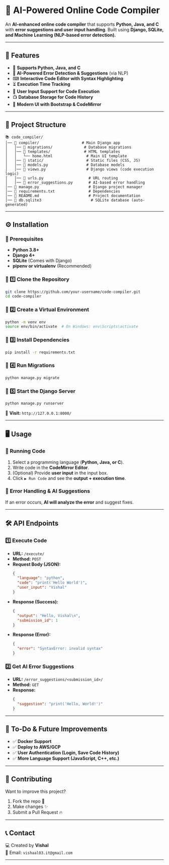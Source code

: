 # 🚀 AI-Powered Online Code Compiler

An **AI-enhanced online code compiler** that supports **Python, Java, and C** with **error suggestions and user input handling**. Built using **Django, SQLite, and Machine Learning (NLP-based error detection).**  

---

## **🔹 Features**
- 🔦 **Supports Python, Java, and C**  
- 🎯 **AI-Powered Error Detection & Suggestions** (via NLP)  
- ⌨ **Interactive Code Editor with Syntax Highlighting**  
- ⏳ **Execution Time Tracking**  
- 📝 **User Input Support for Code Execution**  
- 📺 **Database Storage for Code History**  
- 🎨 **Modern UI with Bootstrap & CodeMirror**  

---

## **📂 Project Structure**
```
📚 code_compiler/
│── 📂 compiler/                   # Main Django app
│   │── 📂 migrations/              # Database migrations
│   │── 📂 templates/               # HTML templates
│   │   └── home.html               # Main UI template
│   │── 📂 static/                   # Static files (CSS, JS)
│   │── 📝 models.py                 # Database models
│   │── 📝 views.py                  # Django views (code execution logic)
│   │── 📝 urls.py                    # URL routing
│   │── 📝 error_suggestions.py       # AI-based error handling
│── 📝 manage.py                      # Django project manager
│── 📝 requirements.txt               # Dependencies
│── 📝 README.md                      # Project documentation
│── 📝 db.sqlite3                      # SQLite database (auto-generated)
```

---

## **⚙️ Installation**
### **🔹 Prerequisites**
- **Python 3.8+**  
- **Django 4+**  
- **SQLite** (Comes with Django)  
- **pipenv or virtualenv** (Recommended)  

### **🔹 1️⃣ Clone the Repository**
```bash
git clone https://github.com/your-username/code-compiler.git
cd code-compiler
```

### **🔹 2️⃣ Create a Virtual Environment**
```bash
python -m venv env
source env/bin/activate  # On Windows: env\Scripts\activate
```

### **🔹 3️⃣ Install Dependencies**
```bash
pip install -r requirements.txt
```

### **🔹 4️⃣ Run Migrations**
```bash
python manage.py migrate
```

### **🔹 5️⃣ Start the Django Server**
```bash
python manage.py runserver
```

🔗 **Visit:** `http://127.0.0.1:8000/`

---

## **🖥️ Usage**
### **🔹 Running Code**
1. Select a programming language (**Python, Java, or C**).  
2. Write code in the **CodeMirror Editor**.  
3. (Optional) Provide **user input** in the input box.  
4. Click `▶ Run Code` and see the **output + execution time**.  

### **🔹 Error Handling & AI Suggestions**
If an error occurs, **AI will analyze the error** and suggest fixes.

---

## **🛠️ API Endpoints**
### **1️⃣ Execute Code**
- **URL:** `/execute/`  
- **Method:** `POST`  
- **Request Body (JSON):**
  ```json
  {
    "language": "python",
    "code": "print('Hello World')",
    "user_input": "Vishal"
  }
  ```
- **Response (Success):**
  ```json
  {
    "output": "Hello, Vishal\n",
    "submission_id": 1
  }
  ```
- **Response (Error):**
  ```json
  {
    "error": "SyntaxError: invalid syntax"
  }
  ```

### **2️⃣ Get AI Error Suggestions**
- **URL:** `/error_suggestions/<submission_id>/`  
- **Method:** `GET`  
- **Response:**
  ```json
  {
    "suggestion": "print('Hello, World!')"
  }
  ```

---

## **🌟 To-Do & Future Improvements**
- ✅ **Docker Support**
- ✅ **Deploy to AWS/GCP**
- ✅ **User Authentication (Login, Save Code History)**
- ✅ **More Language Support (JavaScript, C++, etc.)**

---

## **🌟 Contributing**
Want to improve this project?  
1. Fork the repo 🚀  
2. Make changes ✨  
3. Submit a Pull Request 🔥  

---

## **📞 Contact**
💻 Created by **Vishal**  
📧 Email: `vishaal03.it@gmail.com`  


---

